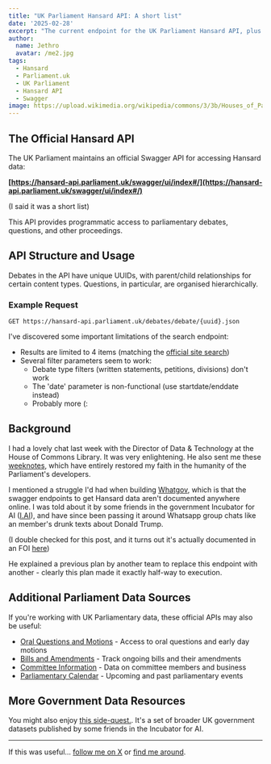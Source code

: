 ```yaml
---
title: "UK Parliament Hansard API: A short list"
date: '2025-02-28'
excerpt: "The current endpoint for the UK Parliament Hansard API, plus limitations and more data sources."
author:
  name: Jethro
  avatar: /me2.jpg
tags:
  - Hansard
  - Parliament.uk
  - UK Parliament
  - Hansard API
  - Swagger
image: https://upload.wikimedia.org/wikipedia/commons/3/3b/Houses_of_Parliament_in_2022_%28cropped%29.jpg
---
```


## The Official Hansard API

The UK Parliament maintains an official Swagger API for accessing Hansard data:

**[https://hansard-api.parliament.uk/swagger/ui/index#/](https://hansard-api.parliament.uk/swagger/ui/index#/)**

(I said it was a short list)

This API provides programmatic access to parliamentary debates, questions, and other proceedings.

## API Structure and Usage

Debates in the API have unique UUIDs, with parent/child relationships for certain content types. Questions, in particular, are organised hierarchically.

### Example Request

```http
GET https://hansard-api.parliament.uk/debates/debate/{uuid}.json
```

I've discovered some important limitations of the search endpoint:

- Results are limited to 4 items (matching the [official site search](https://hansard.parliament.uk/search))
- Several filter parameters seem to work:
  - Debate type filters (written statements, petitions, divisions) don't work
  - The 'date' parameter is non-functional (use startdate/enddate instead)
  - Probably more (:

## Background

I had a lovely chat last week with the Director of Data & Technology at 
the House of Commons Library. It was very enlightening. He also sent me 
these [weeknotes](https://ukparliament.github.io/ontologies/meta/weeknotes/), which have entirely restored my faith in the humanity of the Parliament's developers. 

I mentioned a struggle I'd had when building [Whatgov](https://Whatgov.co.uk), which is that the swagger endpoints to get Hansard data aren't documented anywhere online. I was told about it by some friends in the government Incubator for AI ([I.AI](https://ai.gov.uk/)), and have since been passing it around Whatsapp group chats like an member's drunk texts about Donald Trump. 

(I double checked for this post, and it turns out it's actually documented in an FOI [here](https://www.parliament.uk/globalassets/documents/foi/house-of-lords-foi-and-data-protection/foi-responses---calendar-year-2023/foi-4148---response.pdf))

He explained a previous plan by another team to replace this endpoint with another - clearly this plan made it exactly half-way to execution. 

## Additional Parliament Data Sources

If you're working with UK Parliamentary data, these official APIs may also be useful:

- [Oral Questions and Motions](https://oralquestionsandmotions-api.parliament.uk) - Access to oral questions and early day motions
- [Bills and Amendments](https://bills-api.parliament.uk/index.html) - Track ongoing bills and their amendments
- [Committee Information](https://committees-api.parliament.uk/index.html) - Data on committee members and business
- [Parliamentary Calendar](https://whatson-api.parliament.uk/calendar/events) - Upcoming and past parliamentary events

## More Government Data Resources

You might also enjoy [this side-quest.](https://github.com/i-dot-ai/awesome-gov-datasets). It's a set of broader UK government datasets published by some friends in the Incubator for AI. 

---

If this was useful... [follow me on X](https://x.com/JethroJethroR) or [find me around](https://www.campaignlab.uk/).